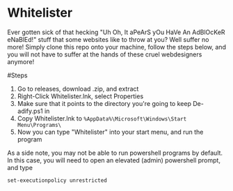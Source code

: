 # Whitelister

Ever gotten sick of that hecking "Uh Oh, It aPeArS yOu HaVe An AdBlOcKeR eNaBlEd!"
stuff that some websites like to throw at you? Well suffer no more! Simply clone this 
repo onto your machine, follow the steps below, and you will not have to suffer at the
hands of these cruel webdesigners anymore!

#Steps

1. Go to releases, download .zip, and extract
2. Right-Click Whitelister.lnk, select Properties
3. Make sure that it points to the directory you're going to keep De-adify.ps1 in
4. Copy Whitelister.lnk to `%AppData%\Microsoft\Windows\Start Menu\Programs\`
5. Now you can type "Whitelister" into your start menu, and run the program

As a side note, you may not be able to run powershell programs by default. In this case, 
you will need to open an elevated (admin) powershell prompt, and type 

```
set-executionpolicy unrestricted
```
